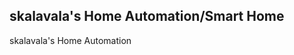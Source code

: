 ## skalavala's Home Automation/Smart Home

skalavala's Home Automation

<!-- Here you will find a bunch of scripts that I use to automate my home.

I have a bunch of Raspberry Pi's, and Pi Zeros at home along with a bunch of "smart" devices of various brands. All these smart devices work great independently but not together. My goal is to bring all of them together and have them talk to each other with a little bit of programming and make them really smarter as a whole! I also want to be able to run all the software on Raspberry Pi's only.

The primary Home Automation software/platform that I use is [Home Assistant](https://home-assistant.io/) (HA). It is an open-source home automation platform written by a bunch of smart individuals. HA allows you to track and control devices easily with simple configuration and with a little bit of scripting, you can do wonders. It is also a perfect piece of software to run entirely on a single Raspberry Pi.

The following picture shows high level architecture of my home network, and what I use for basic automation stuff.
![My Home Automation Setup](https://raw.githubusercontent.com/skalavala/skalavala.github.io/master/images/smart-home.jpg)

Please feel free to let me know if you find any issues with my code, and/or have any suggestions. Thank you!

## My Smart Devices

<p>
The following are some of the smart devices that I use for my current Smart Home setup. Please feel free to reach out to me or check my repository on how to configure them.
</p>
<h2>Smart Lights & Switches</h2>
<TABLE>
<TR>
    <TD>
    <a href="http://amzn.to/2pTWaNm"><img src="https://raw.githubusercontent.com/skalavala/skalavala.github.io/master/images/lifx-bulb.jpg" alt="Lifx Light Bulb" /></a><br/>
        Lifx Light Bulb
    </TD>
    <TD>
    <a href="http://amzn.to/2DI7i4P"><img src="https://raw.githubusercontent.com/skalavala/skalavala.github.io/master/images/lifx-led-strip.jpg" alt="Lifx LED Strip" /></a><br/>
        Lifx LED Strip
    </TD>
    <TD>
    <a href="http://amzn.to/2DLfuBi"><img src="https://raw.githubusercontent.com/skalavala/skalavala.github.io/master/images/philips-hue-bulbs.jpg" alt="Philips Hue Bulbs" /></a><br/>
        Philips Hue Bulbs
    </TD>
    <TD>
    <a href="http://amzn.to/2mH7bi8"><img src="https://raw.githubusercontent.com/skalavala/skalavala.github.io/master/images/philips-hue-hub.jpg" alt="Philips Hue Hub & Bulbs" /></a><br/>
        Philips Hue Hub & Bulbs
    </TD>
</TR>
<TR>
    <TD>
    <a href="http://amzn.to/2qeilPx"><img src="https://raw.githubusercontent.com/skalavala/skalavala.github.io/master/images/tplink-smart-switches.jpg" alt="TP-Link Smart Switches" /></a><br/>
        TP-Link Smart Switches
    </TD>
    <TD>
    <a href="http://amzn.to/2pairYc"><img src="https://raw.githubusercontent.com/skalavala/skalavala.github.io/master/images/wemo-light-switches.jpg" alt="Wemo Switches" /></a><br/>
        Wemo Switches
    </TD>
    <TD>
    <a href="http://amzn.to/2DK11G5"><img src="https://raw.githubusercontent.com/skalavala/skalavala.github.io/master/images/wall-mote.jpg" alt="ZWave Wallmotes" /></a><br/>
        ZWave Wallmotes
    </TD>
    <TD><img src="https://raw.githubusercontent.com/skalavala/skalavala.github.io/master/images/blank.jpg"/><br/>&nbsp;</TD>
</TR>
</TABLE>
<h2>Smart Outlets</h2>
<TABLE>
<TR>
    <TD>
    <a href="http://amzn.to/2FKtegl"><img src="https://raw.githubusercontent.com/skalavala/skalavala.github.io/master/images/aeltec-smart-outlet.jpg" alt="Aeotec Smart Outlet" /></a><br/>
        Aeotec Smart Outlet
    </TD>
    <TD>
    <a href="http://amzn.to/2pTIDFA"><img src="https://raw.githubusercontent.com/skalavala/skalavala.github.io/master/images/eteccity-rf-outlets.jpg" alt="Eteckcity RF Outlets" /></a><br/>
        Eteckcity RF Outlets
    </TD>
    <TD>
    <a href="http://amzn.to/2qe8PMo"><img src="https://raw.githubusercontent.com/skalavala/skalavala.github.io/master/images/rf-transeivers.jpg" alt="RF Transmitters & Receivers" /></a><br/>
        RF Transmitters & Receivers
    </TD>
    <TD><img src="https://raw.githubusercontent.com/skalavala/skalavala.github.io/master/images/blank.jpg"/><br/>&nbsp;</TD>
</TR>
</TABLE>
<h2>Home Securty System</h2>
<TABLE>
<TR>
    <TD>
    <a href="http://amzn.to/2pVmS6y"><img src="https://raw.githubusercontent.com/skalavala/skalavala.github.io/master/images/ring-doorbell-pro.jpg" alt="Ring Doorbell Pro" /></a><br/>
        Ring Doorbell Pro
    </TD>
    <TD>
    <a href="http://amzn.to/2pTIpyv"><img src="https://raw.githubusercontent.com/skalavala/skalavala.github.io/master/images/simplisafe-home-security.jpg" alt="SimpliSafe Home Security System" /></a><br/>
        SimpliSafe Home Security System
    </TD>
    <TD>
    <a href="http://amzn.to/2uOJxSX"><img src="https://raw.githubusercontent.com/skalavala/skalavala.github.io/master/images/ubiquity-poe-switch.jpg" alt="Ubiquity 8-port PoE Switch" /></a><br/>
        Ubiquity 8-port PoE Switch
    </TD>
    <TD>
    <a href="http://amzn.to/2suiPhT"><img src="https://raw.githubusercontent.com/skalavala/skalavala.github.io/master/images/hikvision-bullet-cameras.jpg" alt="HikVision Bullet IP Cameras" /></a><br/>
        HikVision Bullet IP Cameras
    </TD>
</TR>
<TR>
    <TD>
    <a href="http://amzn.to/2papVuj"><img src="https://raw.githubusercontent.com/skalavala/skalavala.github.io/master/images/leeo-smoke-alert.jpg" alt="Leeo Smoke Alert" /></a><br/>
        Leeo Smoke Alert
    </TD>
    <TD><img src="https://raw.githubusercontent.com/skalavala/skalavala.github.io/master/images/blank.jpg"/><br/>&nbsp;</TD>
    <TD><img src="https://raw.githubusercontent.com/skalavala/skalavala.github.io/master/images/blank.jpg"/><br/>&nbsp;</TD>
    <TD><img src="https://raw.githubusercontent.com/skalavala/skalavala.github.io/master/images/blank.jpg"/><br/>&nbsp;</TD>
</TR>
</TABLE>
<h2>Motion Sensors</h2>
<TABLE>
<TR>
    <TD>
    <a href="http://amzn.to/2pV6SkH"><img src="https://raw.githubusercontent.com/skalavala/skalavala.github.io/master/images/in-wall-motion-sensors.jpg" alt="In Wall Motion Sensors" /></a><br/>
        In Wall Motion Sensors
    </TD>
    <TD>
    <a href="http://amzn.to/2DI5TeJ"><img src="https://raw.githubusercontent.com/skalavala/skalavala.github.io/master/images/ecolink-motion-sensors.jpg" alt="Ecolink Motion Sensor" /></a><br/>
        Ecolink Motion Sensor
    </TD>
    <TD>
    <a href="http://amzn.to/2DKO7aN"><img src="https://raw.githubusercontent.com/skalavala/skalavala.github.io/master/images/xiaomi-motion-sensor.jpg" alt="Xiaomi Motion Sensors" /></a><br/>
        Xiaomi Motion Sensors
    </TD>
    <TD><img src="https://raw.githubusercontent.com/skalavala/skalavala.github.io/master/images/blank.jpg"/><br/>&nbsp;</TD>
</TR>
</TABLE>
<h2>ZWave Devices</h2>
<TABLE>
<TR>
    <TD>
    <a href="http://amzn.to/2pa9uhO"><img src="https://raw.githubusercontent.com/skalavala/skalavala.github.io/master/images/aeltec-zwave-stick.jpg" alt="Aeotec ZWave Gen5 Stick" /></a><br/>
        Aeotec ZWave Gen5 Stick
    </TD>
    <TD>
    <a href="http://amzn.to/2DKyxvU"><img src="https://raw.githubusercontent.com/skalavala/skalavala.github.io/master/images/aeotec-energy-meter.jpg" alt="Aeotec Energy Meter" /></a><br/>
        Aeotec Energy Meter
    </TD>
    <TD>
    <a href="http://amzn.to/2qdYUqa"><img src="https://raw.githubusercontent.com/skalavala/skalavala.github.io/master/images/aeotec-multi-sensor.jpg" alt="Aeotec Multi Sensor 5" /></a><br/>
        Aeotec Multi Sensor 5
    </TD>
    <TD>
    <a href="http://amzn.to/2pV5yOT"><img src="https://raw.githubusercontent.com/skalavala/skalavala.github.io/master/images/aeotec-multi-sensor6.jpg" alt="Aeotec Multi Sensor 6" /></a><br/>
        Aeotec Multi Sensor 6
    </TD>
</TR>
<TR>
    <TD>
    <a href="http://amzn.to/2DKz7cK"><img src="https://raw.githubusercontent.com/skalavala/skalavala.github.io/master/images/range-extender.jpg" alt="Aeotec Range Extender" /></a><br/>
        Aeotec Range Extender
    </TD>
    <TD><img src="https://raw.githubusercontent.com/skalavala/skalavala.github.io/master/images/blank.jpg"/><br/>&nbsp;</TD>
    <TD><img src="https://raw.githubusercontent.com/skalavala/skalavala.github.io/master/images/blank.jpg"/><br/>&nbsp;</TD>
    <TD><img src="https://raw.githubusercontent.com/skalavala/skalavala.github.io/master/images/blank.jpg"/><br/>&nbsp;</TD>
</TR>
</TABLE>
<h2>Door & Window Sensors</h2>
<TABLE>
<TR>
    <TD>
    <a href="http://amzn.to/2DKYfjJ"><img src="https://raw.githubusercontent.com/skalavala/skalavala.github.io/master/images/door-sensors.jpg" alt="Ecolink Door Sensors" /></a><br/>
        Ecolink Door Sensors
    </TD>
    <TD>
    <a href="http://amzn.to/2DKzHHM"><img src="https://raw.githubusercontent.com/skalavala/skalavala.github.io/master/images/door-window-sensors.jpg" alt="Door & Window Sensors" /></a><br/>
        Door & Window Sensors
    </TD>
    <TD>
    <a href="http://amzn.to/2FLRnTI"><img src="https://raw.githubusercontent.com/skalavala/skalavala.github.io/master/images/window-sensor.jpg" alt="Window Sensors" /></a><br/>
        Window Sensors
    </TD>
    <TD><img src="https://raw.githubusercontent.com/skalavala/skalavala.github.io/master/images/blank.jpg"/><br/>&nbsp;</TD>
</TR>
</TABLE>
<h2>Multimedia Stuff</h2>
<TABLE>
<TR>
    <TD>
    <a href="http://amzn.to/2pU2V1Y"><img src="https://raw.githubusercontent.com/skalavala/skalavala.github.io/master/images/bluetooth-speaker.jpg" alt="Bluetooth Speakers" /></a><br/>
        Bluetooth Speakers
    </TD>
    <TD>
    <a href="http://amzn.to/2tVYN4b"><img src="https://raw.githubusercontent.com/skalavala/skalavala.github.io/master/images/denon-receiver.jpg" alt="DENON Receiver" /></a><br/>
        DENON Receiver
    </TD>
    <TD>
    <a href="http://amzn.to/2tVYN4b"><img src="https://raw.githubusercontent.com/skalavala/skalavala.github.io/master/images/denon-receiver.jpg" alt="ONKYO Receiver" /></a><br/>
        ONKYO Receiver
    </TD>
    <TD><img src="https://raw.githubusercontent.com/skalavala/skalavala.github.io/master/images/blank.jpg"/><br/>&nbsp;</TD>
</TR>
</TABLE>
<h2>Garage Door Devices</h2>
<TABLE>
<TR>
    <TD>
    <a href="http://amzn.to/2DHQNWu"><img src="https://raw.githubusercontent.com/skalavala/skalavala.github.io/master/images/garage-tilt-sensor.jpg" alt="Garage Door Tilt Sensors" /></a><br/>
        Garage Door Tilt Sensors
    </TD>
    <TD>
    <a href="http://amzn.to/2pV2wu1"><img src="https://raw.githubusercontent.com/skalavala/skalavala.github.io/master/images/garage-relay.jpg" alt="ZWave Garage Relay" /></a><br/>
        ZWave Garage Relay
    </TD>
    <TD><img src="https://raw.githubusercontent.com/skalavala/skalavala.github.io/master/images/blank.jpg"/><br/>&nbsp;</TD>
    <TD><img src="https://raw.githubusercontent.com/skalavala/skalavala.github.io/master/images/blank.jpg"/><br/>&nbsp;</TD>
</TR>
</TABLE>
<h2>Servers and Computers</h2>
<TABLE>
<TR>
    <TD>
    <a href="http://amzn.to/2DMx2gN"><img src="https://raw.githubusercontent.com/skalavala/skalavala.github.io/master/images/apcups-1500va.jpg" alt="UPS Battery" /></a><br/>
        UPS Battery
    </TD>
    <TD>
    <a href="http://amzn.to/2DI8Coj"><img src="https://raw.githubusercontent.com/skalavala/skalavala.github.io/master/images/qnap-nas.jpg" alt="NAS Storage" /></a><br/>
        NAS Storage
    </TD>
    <TD>
    <a href="http://amzn.to/2p9RVhQ"><img src="https://raw.githubusercontent.com/skalavala/skalavala.github.io/master/images/raspberry-pi3.jpg" alt="Raspberry PI 3" /></a><br/>
        Raspberry PI 3
    </TD>
    <TD><img src="https://raw.githubusercontent.com/skalavala/skalavala.github.io/master/images/blank.jpg"/><br/>&nbsp;</TD>
</TR>
</TABLE>
<h2>Smart Thermostat</h2>
<TABLE>
<TR>
    <TD>
    <a href="http://amzn.to/2FQCsaX"><img src="https://raw.githubusercontent.com/skalavala/skalavala.github.io/master/images/ecobee4-thermostat.jpg" alt="Ecobee Thermostat" /></a><br/>
        Ecobee Thermostat
    </TD>
    <TD>
    <a href="http://amzn.to/2uuPAgl"><img src="https://raw.githubusercontent.com/skalavala/skalavala.github.io/master/images/ecobee-room-sensors.jpg" alt="Ecobee Room Sensors" /></a><br/>
        Ecobee Room Sensors
    </TD>
    <TD>
    <a href="http://amzn.to/2Dgt3rv"><img src="https://raw.githubusercontent.com/skalavala/skalavala.github.io/master/images/nest-thermostat.jpg" alt="Nest Thermostat" /></a><br/>
        Nest Thermostat
    </TD>
    <TD>
    <a href="http://amzn.to/2FQDgN1"><img src="https://raw.githubusercontent.com/skalavala/skalavala.github.io/master/images/xiaomi-temp-sensor.jpg" alt="Xiaomi Temperature Sensor" /></a><br/>
        Xiaomi Temperature Sensor
    </TD>
</TR>
</TABLE>
<h2>DIY Stuff</h2>
<TABLE>
<TR>
    <TD>
    <a href="http://amzn.to/2pTQ1kv"><img src="https://raw.githubusercontent.com/skalavala/skalavala.github.io/master/images/relay.jpg" alt="Relays" /></a><br/>
        Relays
    </TD>
    <TD>
    <a href="http://amzn.to/2pV60wx"><img src="https://raw.githubusercontent.com/skalavala/skalavala.github.io/master/images/esp8266.jpg" alt="NodeMUC/ESP8266" /></a><br/>
        NodeMUC/ESP8266
    </TD>
    <TD>
    <a href="http://amzn.to/2qe8PMo"><img src="https://raw.githubusercontent.com/skalavala/skalavala.github.io/master/images/rf-transeivers.jpg" alt="RF Transmitters & Receivers" /></a><br/>
        RF Transmitters & Receivers
    </TD>
    <TD><img src="https://raw.githubusercontent.com/skalavala/skalavala.github.io/master/images/blank.jpg"/><br/>&nbsp;</TD>
</TR>
</TABLE>
<h2>Smart Hubs</h2>
<TABLE>
<TR>
    <TD>
    <a href="http://amzn.to/2FQmFsz"><img src="https://raw.githubusercontent.com/skalavala/skalavala.github.io/master/images/xiaomi-gateway-kit.jpg" alt="Xiaomi Aqara Gateway" /></a><br/>
        Xiaomi Aqara Gateway
    </TD>
    <TD>
    <a href="http://amzn.to/2mH7bi8"><img src="https://raw.githubusercontent.com/skalavala/skalavala.github.io/master/images/philips-hue-hub.jpg" alt="Philips Hue Hub" /></a><br/>
        Philips Hue Hub
    </TD>
    <TD><img src="https://raw.githubusercontent.com/skalavala/skalavala.github.io/master/images/blank.jpg"/><br/>&nbsp;</TD>
    <TD><img src="https://raw.githubusercontent.com/skalavala/skalavala.github.io/master/images/blank.jpg"/><br/>&nbsp;</TD>
</TR>
</TABLE>

## Here is a sample view of my dashboard

<img src="https://github.com/skalavala/mysmarthome/blob/master/images/skalavala-smarthome-dashboard.jpg" alt="Home Assistat" />

## Custom Components:

### Custom Variables:

I called it `input_label`, it is basically a `label` type component, where you can store any value you want, and can be used in automations, scripts and more. [check out the code here](https://github.com/skalavala/mysmarthome/blob/master/custom_components/input_label.py). Search for [input_label](https://github.com/skalavala/mysmarthome/search?utf8=%E2%9C%93&q=input_label) in my repo on how to use it.

### Life360 Custom Component:

The Life360 component uses Life360 API and retrieves information about the circle you created in the same format as OwnTracks. You just ned to setup OwnTracks, and drop-in the custom component, and you are all set!

[Click Here](https://github.com/skalavala/mysmarthome/blob/master/custom_components/sensor/life360.py) for the Life360 custom component code. Make sure you check out the [Packages](https://github.com/skalavala/mysmarthome/blob/master/packages/life360.yaml) section on how to use the Life360 Component.

### Palo Alto Component:

I wrote a Palo Alto component to keep an eye on who is logging into my firewall and VPN at home. Below is the screenshot and you can find the code in the `custom_components` folder and corresponding `Packages` folder.

<img src="https://raw.githubusercontent.com/skalavala/mysmarthome/master/images/paloalto.png"/>

### Tesla

<img src="https://raw.githubusercontent.com/skalavala/mysmarthome/master/images/Tesla.png" /> -->
